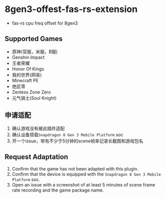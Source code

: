 # **8gen3-offest-fas-rs-extension**

- fas-rs cpu freq offset for 8gen3

## **Supported Games**

- 原神(官服，米服，B服)
- Genshin Impact
- 王者荣耀
- Honor Of Kings
- 我的世界(网易)
- Minecraft PE
- 绝区零
- Zenless Zone Zero
- 元气骑士(Soul Knight)

## **申请适配**

1. 确认游戏没有被此插件适配
2. 确认设备搭载`Snapdragon 8 Gen 3 Mobile Platform` soc
3. 开一个issue，带有不少于5分钟的scene帧率记录长截图和游戏包名

## **Request Adaptation**

1. Confirm that the game has not been adapted with this plugin.
2. Confirm that the device is equipped with the `Snapdragon 8 Gen 3 Mobile Platform` soc.
3. Open an issue with a screenshot of at least 5 minutes of scene frame rate recording and the game package name.
